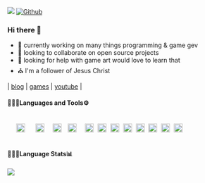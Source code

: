 ![](https://visitor-badge.laobi.icu/badge?page_id=cazterk.cazterk) [![Github](https://img.shields.io/github/followers/cazterk?label=Follow&style=social)](https://github.com/cazterk)

### Hi there 👋
- 🔭 currently working on many things programming & game gev 
- 👯 looking to collaborate on open source projects
- 🤔 looking for help with game art would love to learn that
- ⛪ I'm a follower of Jesus Christ 

 | [blog](https://www.terklog.com/) | [games](https://cazterk.itch.io/) | [youtube](https://www.youtube.com/c/cazterk) |

<h4 align="">👨🏽‍💻Languages and Tools⚙️</h4>
<p align="">
<img align="" alt="C#" width="20px" src="https://cdn.jsdelivr.net/gh/devicons/devicon/icons/csharp/csharp-original.svg#dark-mode-only" style="margin:20px ;" />
<img align="" alt="HTML5" width="20px" src="https://cdn.jsdelivr.net/gh/devicons/devicon/icons/html5/html5-original.svg#light-mode-only" style="padding-right:15px;" />
<img align="" alt="CSS3" width="20px" src="https://cdn.jsdelivr.net/gh/devicons/devicon/icons/css3/css3-original.svg#dark-mode-only" style="padding-right:10px;" />
<img align="" alt="Sass" width="20px" src="https://cdn.jsdelivr.net/gh/devicons/devicon/icons/sass/sass-original.svg#light-mode-only" style="padding-right:15px;" />
<img align="" alt="JavaScript" width="20px" src="https://cdn.jsdelivr.net/gh/devicons/devicon/icons/javascript/javascript-original.svg#dark-mode-only" style="padding-right:5px;" />
<img align="" alt="TypeScript" width="20px" src="https://cdn.jsdelivr.net/gh/devicons/devicon/icons/typescript/typescript-original.svg#light-mode-only" style="padding-right:5px;" />
<img align="" alt="Python" width="20px" src="https://cdn.jsdelivr.net/gh/devicons/devicon/icons/python/python-original.svg#dark-mode-only" style="padding-right:5px;" />
<img align="" alt="React" width="20px" src="https://cdn.jsdelivr.net/gh/devicons/devicon/icons/react/react-original.svg#dark-mode-only" style="padding-right:5px;" />
<img align="" alt="NodeJS" width="20px" src="https://cdn.jsdelivr.net/gh/devicons/devicon/icons/nodejs/nodejs-original.svg#dark-mode-only" style="padding-right:5px;" />
<img align="" alt="Unity" width="20px" src="https://img.icons8.com/color/64/000000/unity.png#dark-mode-only" style="padding-right:5px;" />
<img align="" alt="Git" width="20px" src="https://cdn.jsdelivr.net/gh/devicons/devicon/icons/git/git-original.svg#dark-mode-only" style="padding-right:5px;" />
<img align="" alt="Bash" width="20px" src="https://cdn.jsdelivr.net/gh/devicons/devicon/icons/bash/bash-plain.svg#dark-mode-only" style="padding-right:5px;" />
</p>

<h4 align="">👨🏽‍💻Language Stats📊</h4>
<p align="" >
<img src="https://github-readme-stats.vercel.app/api/top-langs/?username=cazterk&hide_border=true&theme=tokyonight&layout=compact">                                
</p>                                             



